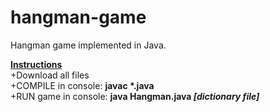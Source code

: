 # hangman-game
Hangman game implemented in Java. 

<p><b><u>Instructions</u></b><br>
+Download all files<br>
+COMPILE in console: <b>javac *.java</b><br>
+RUN game in console: <b>java Hangman.java <i>[dictionary file]</i></b></p>
